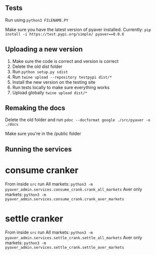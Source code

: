 ## Tests

Run using `python3 FILENAME.PY`

Make sure you have the latest version of pyaver installed.
Currently: `pip install -i https://test.pypi.org/simple/ pyaver==0.0.6`

## Uploading a new version

1. Make sure the code is correct and version is correct
2. Delete the old dist folder
3. Run `python setup.py sdist`
4. Run `twine upload --repository testpypi dist/*`
5. Install the new version on the testing site
6. Run tests locally to make sure everything works
7. Upload globally `twine upload dist/*`

## Remaking the docs

Delete the old folder and run `pdoc --docformat google ./src/pyaver -o ./docs`

Make sure you're in the /public folder

## Running the services

# consume cranker

From inside `src` run
All markets: `python3 -m pyaver_admin.services.consume_crank.crank_all_markets`
Aver only markets: `python3 -m pyaver_admin.services.consume_crank.crank_aver_markets`

# settle cranker

From inside `src` run
All markets: `python3 -m pyaver_admin.services.settle_crank.settle_all_markets`
Aver only markets: `python3 -m pyaver_admin.services.settle_crank.settle_aver_markets`
